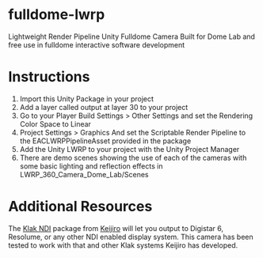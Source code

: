 # fulldome-lwrp
Lightweight Render Pipeline Unity Fulldome Camera
Built for Dome Lab and free use in fulldome interactive software development

# Instructions
1. Import this Unity Package in your project
2. Add a layer called output at layer 30 to your project
3. Go to your Player Build Settings > Other Settings and set the Rendering Color Space to Linear
4. Project Settings > Graphics And set the Scriptable Render Pipeline to the EACLWRPPipelineAsset provided in the package
5. Add the Unity LWRP to your project with the Unity Project Manager
6. There are demo scenes showing the use of each of the cameras with some basic lighting and reflection effects in LWRP_360_Camera_Dome_Lab/Scenes

# Additional Resources
The [Klak NDI](https://github.com/keijiro/KlakNDI) package from [Keijiro](https://github.com/keijiro/) will let you output to Digistar 6, Resolume, or any other NDI enabled display system. This camera has been tested to work with that and other Klak systems Keijiro has developed.
